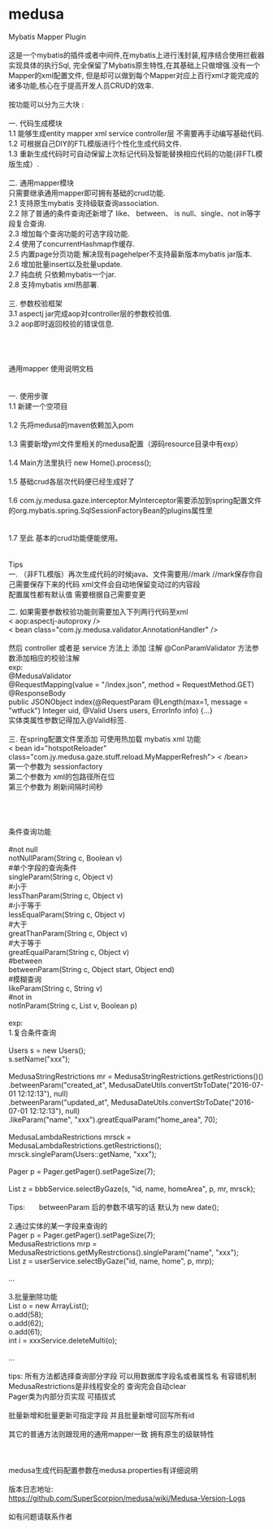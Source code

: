 # medusa
Mybatis Mapper Plugin
<br/>
<br/>
这是一个mybatis的插件或者中间件,在mybatis上进行浅封装,程序结合使用拦截器实现具体的执行Sql,
完全保留了Mybatis原生特性,在其基础上只做增强.没有一个Mapper的xml配置文件,
但是却可以做到每个Mapper对应上百行xml才能完成的诸多功能,核心在于提高开发人员CRUD的效率.<br/>
<br/>
按功能可以分为三大块 :<br/><br/>
一. 代码生成模块<br/>
1.1 能够生成entity mapper xml service controller层 不需要再手动编写基础代码.<br/>
1.2 可根据自己DIY的FTL模版进行个性化生成代码文件.<br/>
1.3 重新生成代码时可自动保留上次标记代码及智能替换相应代码的功能(非FTL模版生成）.<br/>
<br/>
二. 通用mapper模块<br/>
只需要继承通用mapper即可拥有基础的crud功能.<br/>
2.1 支持原生mybatis 支持级联查询association.<br/>
2.2 除了普通的条件查询还新增了 like、 between、 is null、single、not in等字段复合查询.<br/>
2.3 增加每个查询功能的可选字段功能.<br/>
2.4 使用了concurrentHashmap作缓存.<br/>
2.5 内置page分页功能 解决现有pagehelper不支持最新版本mybatis jar版本.<br/>
2.6 增加批量insert以及批量update.<br/>
2.7 纯血统 只依赖mybatis一个jar.<br/>
2.8 支持mybatis xml热部署.<br/>
<br/>
三. 参数校验框架<br/>
3.1 aspectj jar完成aop对controller层的参数校验值.<br/>
3.2 aop即时返回校验的错误信息.<br/>
<br/>
<br/>
<br/>
<br/>
通用mapper 使用说明文档<br/>
<br/>
<br/>
一. 使用步骤<br/>
1.1 新建一个空项目<br/>
<br/>
1.2 先将medusa的maven依赖加入pom<br/>
<br/>
1.3 需要新增yml文件里相关的medusa配置（源码resource目录中有exp）<br/>
<br/>
1.4 Main方法里执行 new Home().process();<br/>
<br/>
1.5 基础crud各层次代码便已经生成好了<br/>
<br/>
1.6 com.jy.medusa.gaze.interceptor.MyInterceptor需要添加到spring配置文件的org.mybatis.spring.SqlSessionFactoryBean的plugins属性里<br/>
<br/>
<br/>
1.7 至此 基本的crud功能便能使用。<br/>
<br/>
<br/>
Tips<br/>
一. （非FTL模版）再次生成代码的时候java、文件需要用//mark //mark保存你自己需要保存下来的代码 xml文件会自动地保留变动过的内容段<br/>
配置属性都有默认值 需要根据自己需要变更<br/>

二. 如果需要参数校验功能则需要加入下列两行代码至xml<br/>
< aop:aspectj-autoproxy /><br/>
< bean class="com.jy.medusa.validator.AnnotationHandler" /><br/>
<br/>
然后 controller 或者是 service 方法上 添加 注解 @ConParamValidator 方法参数添加相应的校验注解<br/>
exp:<br/>
@MedusaValidator<br/>
@RequestMapping(value = "/index.json", method = RequestMethod.GET)<br/>
@ResponseBody<br/>
public JSONObject index(@RequestParam @Length(max=1, message = "wtfuck") Integer uid, @Valid Users users, ErrorInfo info) {...}<br/>
实体类属性参数记得加入@Valid标签.<br/>
<br/>
三. 在spring配置文件里添加 可使用热加载 mybatis xml 功能<br/>
< bean id="hotspotReloader" class="com.jy.medusa.gaze.stuff.reload.MyMapperRefresh">
   <constructor-arg index="0" ref="sqlSessionFactory"/>
   <constructor-arg index="1" value="com.xxx.xxxx.persistence.xml"/>
   <constructor-arg index="2" value="3600"/>
< /bean><br/>
第一个参数为 sessionfactory<br/>
第二个参数为 xml的包路径所在位<br/>
第三个参数为 刷新间隔时间秒<br/>
<br/>
<br/>
<br/>
<br/>
条件查询功能<br/>
<br/>
#not null<br/>
notNullParam(String c, Boolean v)<br/>
#单个字段的查询条件<br/>
singleParam(String c, Object v)<br/>
#小于<br/>
lessThanParam(String c, Object v)<br/>
#小于等于<br/>
lessEqualParam(String c, Object v)<br/>
#大于<br/>
greatThanParam(String c, Object v)<br/>
#大于等于<br/>
greatEqualParam(String c, Object v)<br/>
#between<br/>
betweenParam(String c, Object start, Object end)<br/>
#模糊查询<br/>
likeParam(String c, String v)<br/>
#not in<br/>
notInParam(String c, List v, Boolean p)<br/>
<br/>
exp:<br/>
1.复合条件查询<br/>
<br/>
Users s = new Users();<br/>
s.setName("xxx");<br/>
<br/>
MedusaStringRestrictions mr = MedusaStringRestrictions.getRestrictions()()<br/>
      .betweenParam("created_at", MedusaDateUtils.convertStrToDate("2016-07-01 12:12:13"), null)<br/>
      .betweenParam("updated_at", MedusaDateUtils.convertStrToDate("2016-07-01 12:12:13"), null)<br/>
      .likeParam("name", "xxx").greatEqualParam("home_area", 70);<br/>
      <br/>
MedusaLambdaRestrictions<Users> mrsck = MedusaLambdaRestrictions.getRestrictions();<br/>
mrsck.singleParam(Users::getName, "xxx");
      <br/>        
Pager<Users> p = Pager.getPager().setPageSize(7);<br/>
<br/>
List<Users> z = bbbService.selectByGaze(s, "id, name, homeArea", p, mr, mrsck);<br/>
<br/>
Tips:       betweenParam 后的参数不填写的话 默认为 new date();<br/>
<br/>
2.通过实体的某一字段来查询的<br/>
Pager<Users> p = Pager.getPager().setPageSize(7);<br/>
MedusaRestrictions mrp = MedusaRestrictions.getMyRestrctions().singleParam("name", "xxx");<br/>
List<Users> z = userService.selectByGaze("id, name, home", p, mrp);<br/>
<br/>
...<br/>
<br/>
3.批量删除功能<br/>
List o = new ArrayList();<br/>
o.add(58);<br/>
o.add(62);<br/>
o.add(61);<br/>
int i = xxxService.deleteMulti(o);<br/>
<br/>
...<br/>
<br/>
tips: 所有方法都选择查询部分字段 可以用数据库字段名或者属性名 有容错机制<br/>
MedusaRestrictions是非线程安全的 查询完会自动clear<br/>
Pager类为内部分页实现 可插拔式<br/>
<br/>
批量新增和批量更新可指定字段 并且批量新增可回写所有id<br/>
<br/>
其它的普通方法则跟现用的通用mapper一致 拥有原生的级联特性<br/>
<br/>
<br/>
<br/>
medusa生成代码配置参数在medusa.properties有详细说明<br/>
<br>
版本日志地址:<br>
https://github.com/SuperScorpion/medusa/wiki/Medusa-Version-Logs
<br>
<br>
如有问题请联系作者